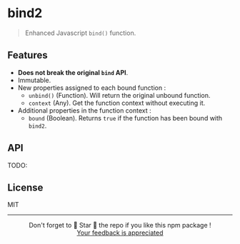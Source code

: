 # bind2

> Enhanced Javascript `bind()` function.

## Features

* **Does not break the original `bind` API**.
* Immutable.
* New properties assigned to each bound function :
  * `unbind()` (Function). Will return the original unbound function.
  * `context` (Any). Get the function context without executing it.
* Additional properties in the function context :
  * `bound` (Boolean). Returns `true` if the function has been bound with `bind2`.

## API

TODO:

## License

MIT

<hr/>

<p align="center">
  Don't forget to 🌟 Star 🌟 the repo if you like this npm package !<br/>
  <a href="https://github.com/Ilshidur/express-humans/issues/new">Your feedback is appreciated</a>
</p>
